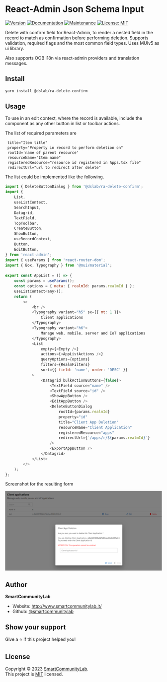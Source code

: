 # React-Admin Json Schema Input

[![Version](https://img.shields.io/npm/v/@dslab/ra-jsonschema-input.svg)](https://www.npmjs.com/package/@dslab/ra-jsonschema-input)
[![Documentation](https://img.shields.io/badge/documentation-yes-brightgreen.svg)](https://github.com/smartcommunitylab/react-admin-packages/blob/master/packages/ra-jsonschema-input/README.md)
[![Maintenance](https://img.shields.io/badge/Maintained%3F-yes-green.svg)](https://github.com/smartcommunitylab/react-admin-packages/graphs/commit-activity)
[![License: MIT](https://img.shields.io/badge/license-MIT-yellow)](https://github.com/smartcommunitylab/react-admin-packages/blob/master/LICENSE)

Delete with confirm field for React-Admin, to render a nested field in the record to match as confirmation before performing deletion.
Supports validation, required flags and the most common field types. Uses MUIv5 as ui library.

Also supports OOB i18n via react-admin providers and translation messages.

## Install

```sh
yarn install @dslab/ra-delete-confirm
```

## Usage

To use in an edit context, where the record is available, include the component as any other button in list or toolbar actions.

The list of required parameters  are

```
 title="Item title"
 property="Property in record to perform deletion on"
 rootId='name of parent resource'
 resourceName="Item name"
 registeredResource="resource id registered in Apps.tsx file"
 redirectUrl="url to redirect after delete"
 ```

The list could be implemented like the following.

```javascript
import { DeleteButtonDialog } from '@dslab/ra-delete-confirm';
import {
    List,
    useListContext,
    SearchInput,
    Datagrid,
    TextField,
    TopToolbar,
    CreateButton,
    ShowButton,
    useRecordContext,
    Button,
    EditButton,
} from 'react-admin';
import { useParams } from 'react-router-dom';
import { Box, Typography } from '@mui/material';

export const AppList = () => {
    const params = useParams();
    const options = { meta: { realmId: params.realmId } };
    useListContext<any>();
    return (
        <>
            <br />
            <Typography variant="h5" sx={{ mt: 1 }}>
                Client applications
            </Typography>
            <Typography variant="h6">
                Manage web, mobile, server and IoT applications
            </Typography>
            <List
                empty={<Empty />}
                actions={<AppListActions />}
                queryOptions={options}
                filters={RealmFilters}
                sort={{ field: 'name', order: 'DESC' }}
            >
                <Datagrid bulkActionButtons={false}>
                    <TextField source="name" />
                    <TextField source="id" />
                    <ShowAppButton />
                    <EditAppButton />
                    <DeleteButtonDialog
                        rootId={params.realmId}
                        property="id"
                        title="Client App Deletion"
                        resourceName="Client Application"
                        registeredResource="apps"
                        redirectUrl={`/apps/r/${params.realmId}`}
                    />
                    <ExportAppButton />
                </Datagrid>
            </List>
        </>
    );
};

```

Screenshot for the resulting form

![Form screenshot](assets/dialog-screenshot.png)


## Author

**SmartCommunityLab**

-   Website: http://www.smartcommunitylab.it/
-   Github: [@smartcommunitylab](https://github.com/smartcommunitylab)

## Show your support

Give a ⭐️ if this project helped you!

## License

Copyright © 2023 [SmartCommunityLab](https://github.com/smartcommunitylab).<br />
This project is [MIT](https://github.com/smartcommunitylab/react-admin-packages/blob/master/LICENSE) licensed.

